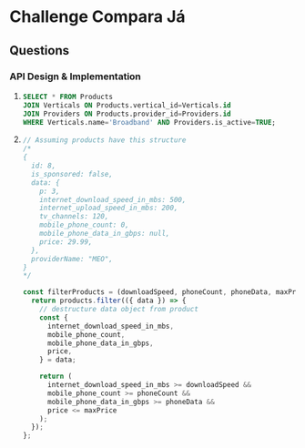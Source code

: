 # Challenge Compara Já

## Questions

### API Design & Implementation

1. ```sql
   SELECT * FROM Products
   JOIN Verticals ON Products.vertical_id=Verticals.id
   JOIN Providers ON Products.provider_id=Providers.id
   WHERE Verticals.name='Broadband' AND Providers.is_active=TRUE;
   ```

2. ```javascript
   // Assuming products have this structure
   /* 
   {
     id: 8,
     is_sponsored: false,
     data: {
       p: 3,
       internet_download_speed_in_mbs: 500,
       internet_upload_speed_in_mbs: 200,
       tv_channels: 120,
       mobile_phone_count: 0,
       mobile_phone_data_in_gbps: null,
       price: 29.99,
     },
     providerName: "MEO",
   }
   */

   const filterProducts = (downloadSpeed, phoneCount, phoneData, maxPrice) => {
     return products.filter(({ data }) => {
       // destructure data object from product
       const {
         internet_download_speed_in_mbs,
         mobile_phone_count,
         mobile_phone_data_in_gbps,
         price,
       } = data;

       return (
         internet_download_speed_in_mbs >= downloadSpeed &&
         mobile_phone_count >= phoneCount &&
         mobile_phone_data_in_gbps >= phoneData &&
         price <= maxPrice
       );
     });
   };
   ```
